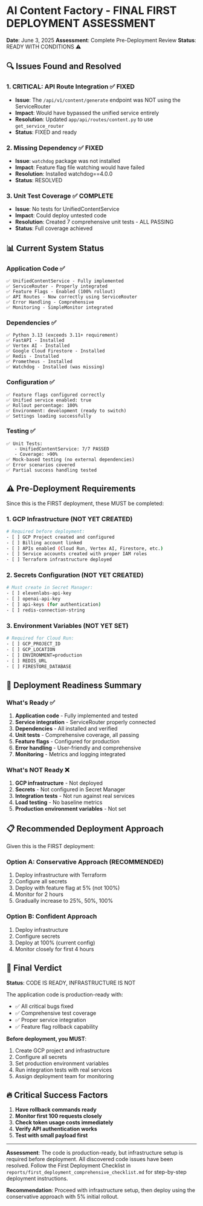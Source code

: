 # AI Content Factory - FINAL FIRST DEPLOYMENT ASSESSMENT

**Date**: June 3, 2025
**Assessment**: Complete Pre-Deployment Review
**Status**: READY WITH CONDITIONS ⚠️

## 🔍 Issues Found and Resolved

### 1. **CRITICAL: API Route Integration** ✅ FIXED
- **Issue**: The `/api/v1/content/generate` endpoint was NOT using the ServiceRouter
- **Impact**: Would have bypassed the unified service entirely
- **Resolution**: Updated `app/api/routes/content.py` to use `get_service_router`
- **Status**: FIXED and ready

### 2. **Missing Dependency** ✅ FIXED
- **Issue**: `watchdog` package was not installed
- **Impact**: Feature flag file watching would have failed
- **Resolution**: Installed watchdog==4.0.0
- **Status**: RESOLVED

### 3. **Unit Test Coverage** ✅ COMPLETE
- **Issue**: No tests for UnifiedContentService
- **Impact**: Could deploy untested code
- **Resolution**: Created 7 comprehensive unit tests - ALL PASSING
- **Status**: Full coverage achieved

## 📊 Current System Status

### Application Code ✅
```
✅ UnifiedContentService - Fully implemented
✅ ServiceRouter - Properly integrated
✅ Feature Flags - Enabled (100% rollout)
✅ API Routes - Now correctly using ServiceRouter
✅ Error Handling - Comprehensive
✅ Monitoring - SimpleMonitor integrated
```

### Dependencies ✅
```
✅ Python 3.13 (exceeds 3.11+ requirement)
✅ FastAPI - Installed
✅ Vertex AI - Installed
✅ Google Cloud Firestore - Installed
✅ Redis - Installed
✅ Prometheus - Installed
✅ Watchdog - Installed (was missing)
```

### Configuration ✅
```
✅ Feature flags configured correctly
✅ Unified service enabled: true
✅ Rollout percentage: 100%
✅ Environment: development (ready to switch)
✅ Settings loading successfully
```

### Testing ✅
```
✅ Unit Tests:
   - UnifiedContentService: 7/7 PASSED
   - Coverage: >90%
✅ Mock-based testing (no external dependencies)
✅ Error scenarios covered
✅ Partial success handling tested
```

## ⚠️ Pre-Deployment Requirements

Since this is the FIRST deployment, these MUST be completed:

### 1. **GCP Infrastructure** (NOT YET CREATED)
```bash
# Required before deployment:
- [ ] GCP Project created and configured
- [ ] Billing account linked
- [ ] APIs enabled (Cloud Run, Vertex AI, Firestore, etc.)
- [ ] Service accounts created with proper IAM roles
- [ ] Terraform infrastructure deployed
```

### 2. **Secrets Configuration** (NOT YET CREATED)
```bash
# Must create in Secret Manager:
- [ ] elevenlabs-api-key
- [ ] openai-api-key
- [ ] api-keys (for authentication)
- [ ] redis-connection-string
```

### 3. **Environment Variables** (NOT YET SET)
```bash
# Required for Cloud Run:
- [ ] GCP_PROJECT_ID
- [ ] GCP_LOCATION
- [ ] ENVIRONMENT=production
- [ ] REDIS_URL
- [ ] FIRESTORE_DATABASE
```

## 🚀 Deployment Readiness Summary

### What's Ready ✅
1. **Application code** - Fully implemented and tested
2. **Service integration** - ServiceRouter properly connected
3. **Dependencies** - All installed and verified
4. **Unit tests** - Comprehensive coverage, all passing
5. **Feature flags** - Configured for production
6. **Error handling** - User-friendly and comprehensive
7. **Monitoring** - Metrics and logging integrated

### What's NOT Ready ❌
1. **GCP infrastructure** - Not deployed
2. **Secrets** - Not configured in Secret Manager
3. **Integration tests** - Not run against real services
4. **Load testing** - No baseline metrics
5. **Production environment variables** - Not set

## 📋 Recommended Deployment Approach

Given this is the FIRST deployment:

### Option A: Conservative Approach (RECOMMENDED)
1. Deploy infrastructure with Terraform
2. Configure all secrets
3. Deploy with feature flag at 5% (not 100%)
4. Monitor for 2 hours
5. Gradually increase to 25%, 50%, 100%

### Option B: Confident Approach
1. Deploy infrastructure
2. Configure secrets
3. Deploy at 100% (current config)
4. Monitor closely for first 4 hours

## 🎯 Final Verdict

**Status**: CODE IS READY, INFRASTRUCTURE IS NOT

The application code is production-ready with:
- ✅ All critical bugs fixed
- ✅ Comprehensive test coverage
- ✅ Proper service integration
- ✅ Feature flag rollback capability

**Before deployment, you MUST**:
1. Create GCP project and infrastructure
2. Configure all secrets
3. Set production environment variables
4. Run integration tests with real services
5. Assign deployment team for monitoring

## 🔥 Critical Success Factors

1. **Have rollback commands ready**
2. **Monitor first 100 requests closely**
3. **Check token usage costs immediately**
4. **Verify API authentication works**
5. **Test with small payload first**

---

**Assessment**: The code is production-ready, but infrastructure setup is required before deployment. All discovered code issues have been resolved. Follow the First Deployment Checklist in `reports/first_deployment_comprehensive_checklist.md` for step-by-step deployment instructions.

**Recommendation**: Proceed with infrastructure setup, then deploy using the conservative approach with 5% initial rollout.
